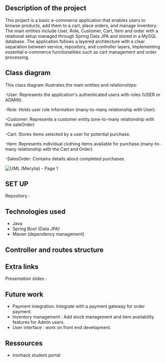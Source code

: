 ## Description of the project

This project is a basic e-commerce application that enables users to browse products, add them to a cart, place orders, and manage inventory. 
The main entities include User, Role, Customer, Cart, Item and order with a relational setup managed through Spring Data JPA and stored in a MySQL database.
The application follows a layered architecture with a clear separation between service, repository, and controller layers, implementing essential e-commerce functionalities such as cart management and order processing.

## Class diagram

This class diagram illustrates the main entities and relationships:

 -User: Represents the application's authenticated users with roles (USER or ADMIN).

 -Role: Holds user role information (many-to-many relationship with User).

 -Customer: Represents a customer entity.(one-to-many relationship with the saleOrder)

 -Cart: Stores items selected by a user for potential purchase.

 -Item: Represents individual clothing items available for purchase.(many-to-many relationship with the Cart and Order)

 -SalesOrder: Contains details about completed purchases.
 
![UML (Mecylia) - Page 1](https://github.com/user-attachments/assets/89ad9387-edd4-46e8-9a80-0c84d317057b)

## SET UP

Repository :

## Technologies used
- Java
- Spring Boot (Data JPA)
- Maven (dependency management)

## Controller and routes structure



## Extra links
Presentation slides :

## Future work
- Payment integration: Integrate with a payment gateway for order payment.
- Inventory management : Add stock management and item availability features for Admin users.
- User interface : work on front end development.

## Ressources 
- Ironhack student portal 



